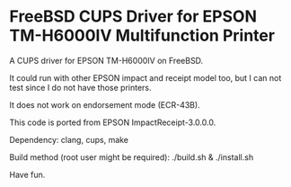 # FreeBSD CUPS Driver for EPSON TM-H6000IV Multifunction Printer

A CUPS driver for EPSON TM-H6000IV on FreeBSD.

It could run with other EPSON impact and receipt model too, but I can not test since I do not have those printers.

It does not work on endorsement mode (ECR-43B).

This code is ported from EPSON ImpactReceipt-3.0.0.0.

Dependency: clang, cups, make

Build method (root user might be required): ./build.sh & ./install.sh

Have fun.
